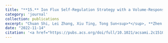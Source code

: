 ```yaml
---
title: "**15.** Ion Flux Self-Regulation Strategy with a Volume-Responsive Separator for Lithium Metal Batteries"
category: 'journal'
collection: publications
excerpt: "Chuan Shi, Lei Zhang, Xiu Ting, Tong Sun<sup>*</sup>, **Zhen Jiang<sup>*</sup>**, and Jinbao Zhao<sup>*</sup> (**<sup>*</sup>: corresponding authors**)"
date: "2022-11-14"
citation: '<a href="https://pubs.acs.org/doi/full/10.1021/acsami.2c15101"> <span style="color: blue"><i><B>ACS. Appl. Mater. Interface</B></i></span> 14, 51931-51940 (2022) </a>'
---
```

